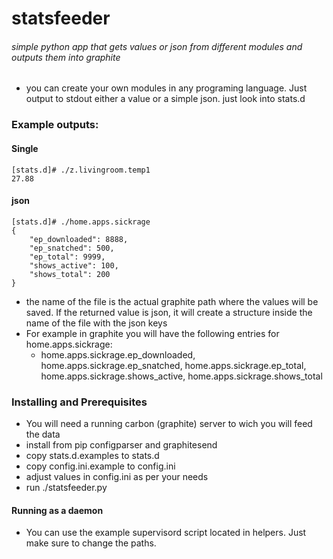 # statsfeeder
###### simple python app that gets values or json from different modules and outputs them into graphite


 - you can create your own modules in any programing language. Just output to stdout either a value or a simple json. just look into stats.d

 
### Example outputs:
#### Single
```shell
[stats.d]# ./z.livingroom.temp1 
27.88
```
#### json
```shell
[stats.d]# ./home.apps.sickrage 
{
    "ep_downloaded": 8888, 
    "ep_snatched": 500, 
    "ep_total": 9999, 
    "shows_active": 100, 
    "shows_total": 200
}
```
  - the name of the file is the actual graphite path where the values will be saved. If the returned value is json, it will create a structure inside the name of the file with the json keys
   - For example in graphite you will have the following entries for home.apps.sickrage: 
     - home.apps.sickrage.ep_downloaded, home.apps.sickrage.ep_snatched, home.apps.sickrage.ep_total, home.apps.sickrage.shows_active, home.apps.sickrage.shows_total

### Installing and Prerequisites
 - You will need a running carbon (graphite) server to wich you will feed the data
 - install from pip configparser and graphitesend
 - copy stats.d.examples to stats.d
 - copy config.ini.example to config.ini
 - adjust values in config.ini as per your needs
 - run ./statsfeeder.py

#### Running as a daemon
 - You can use the example supervisord script located in helpers. Just make sure to change the paths.
